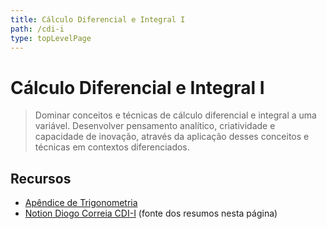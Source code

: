 ```yaml
---
title: Cálculo Diferencial e Integral I
path: /cdi-i
type: topLevelPage
---
```


# Cálculo Diferencial e Integral I

> Dominar conceitos e técnicas de cálculo diferencial e integral a uma variável.
> Desenvolver pensamento analítico, criatividade e capacidade de inovação, através da aplicação desses conceitos e técnicas em contextos diferenciados.

## Recursos

- [Apêndice de Trigonometria](https://drive.google.com/file/d/1qhWRdyBLu3bx489WkrU8eRDWIBD9_P4U/view?usp=sharing)
- [Notion Diogo Correia CDI-I](https://www.notion.so/diogocorreia/C-lculo-Diferencial-e-Integral-I-5e144dc9dafe4627b4bafd80ca68d5a4) (fonte dos resumos nesta página)
